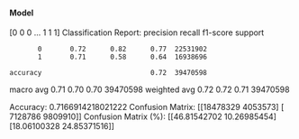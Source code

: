 #### Model
[0 0 0 ... 1 1 1]
Classification Report:
              precision    recall  f1-score   support

           0       0.72      0.82      0.77  22531902
           1       0.71      0.58      0.64  16938696

    accuracy                           0.72  39470598
   macro avg       0.71      0.70      0.70  39470598
weighted avg       0.72      0.72      0.71  39470598

Accuracy: 0.7166914218021222
Confusion Matrix:
[[18478329  4053573]
 [ 7128786  9809910]]
Confusion Matrix (%):
[[46.81542702 10.26985454]
 [18.06100328 24.85371516]]

